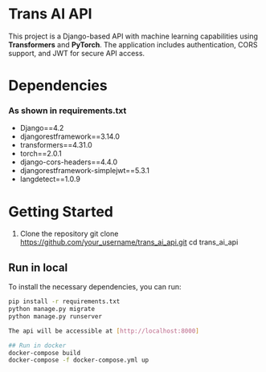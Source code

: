 # Trans AI API

This project is a Django-based API with machine learning capabilities using **Transformers** and **PyTorch**. The application includes authentication, CORS support, and JWT for secure API access.

# Dependencies
### As shown in requirements.txt
- Django==4.2
- djangorestframework==3.14.0
- transformers==4.31.0
- torch==2.0.1
- django-cors-headers==4.4.0
- djangorestframework-simplejwt==5.3.1
- langdetect==1.0.9

# Getting Started
1. Clone the repository
git clone https://github.com/your_username/trans_ai_api.git
cd trans_ai_api

## Run in local

To install the necessary dependencies, you can run:

```bash
pip install -r requirements.txt
python manage.py migrate
python manage.py runserver

The api will be accessible at [http://localhost:8000]

## Run in docker
docker-compose build
docker-compose -f docker-compose.yml up








